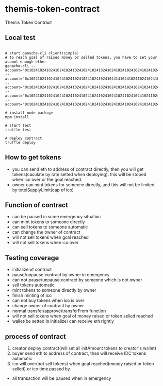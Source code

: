 # themis-token-contract
Themis Token Contract

## Local test
<pre><code>
# start ganache-cli client(simple)
# to reach goal of raised money or selled tokens, you have to set your acount enough ether
ganache-cli --account="0x1024102410241024102410241024102410241024102410241024102410241024,100000000000000000000000000" --account="0x10241024102410241024102410241024102410241410241024102410241023,100000000000000000000000000" --account="0x1024102410241024102410241024102410241024102410241024102410241022,100000000000000000000000000" --account="0x1024102410241024102410241024102410241024102410241024102410241021,100000000000000000000000000" --account="0x1024102410241024102410241024102410241024102410241024102410241020,100000000000000000000000000"
 
# install node package 
npm install
 
# start test
truffle test

# deploy contract
truffle deploy
</code></pre>

## How to get tokens
* you can send eth to address of contract directly, then you will get tokens(caculate by rate setted when deploying). this will be stoped when ico over or the goal reached.
* owner can mint tokens for someone directly, and this will not be limited by totolSupplyLimit(cap of ico)

## Function of contract
* can be paused in some emergency situation
* can mint tokens to someone directly
* can sell tokens to someone automatic
* can change the owner of contract
* will not sell tokens when goal reached
* will not sell tokens when ico over

## Testing coverage
* initialize of contract
* pause/unpause contract by owner in emergency
* can not pause/unpause contract by someone which is not owner
* sell tokens automatic
* mint tokens to someone directly by owner
* finish minting of ico
* can not buy tokens when ico is over
* change owner of contract by owner
* normal transfer/approve/transferFrom function
* will not sell tokens when goal of money raised or token selled reached
* wallet(be setted in initialize) can receive eth rightly

## process of contract

1. creator deploy contract(will set all initAmount tokens to creator's wallet)
2. buyer send eth to address of contract, then will receive IDC tokens automatic
3. ico will over(not sell tokens) when goal reached(money raised or token selled) or ico time passed by

* all transaction will be paused when in emergency


